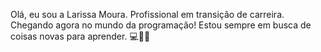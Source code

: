 Olá, eu sou a Larissa Moura.
Profissional em transição de carreira. Chegando agora no mundo da programação! Estou sempre em busca de coisas novas para aprender. 💻👩‍💻
